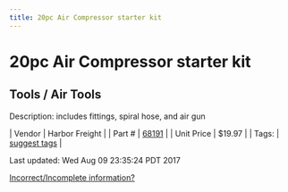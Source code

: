 ```yaml
---
title: 20pc Air Compressor starter kit
---
```


# 20pc Air Compressor starter kit
## Tools / Air Tools
Description: 	includes fittings, spiral hose, and air gun 

| Vendor | Harbor Freight | 
| Part # | [68191](http://www.harborfreight.com/air-tools/air-accessory-kits/20-pc-air-compressor-starter-kit-68191.html) | 
| Unit Price | $19.97 | 
| Tags: | [suggest tags](https://docs.google.com/forms/d/e/1FAIpQLSeWyY8v3RgOty-MyWmh9U0iivNYN_molChYyS-0U-o-kOAv_g/viewform) | 

Last updated: Wed Aug 09 23:35:24 PDT 2017

 [Incorrect/Incomplete information?](https://docs.google.com/forms/d/e/1FAIpQLSeWyY8v3RgOty-MyWmh9U0iivNYN_molChYyS-0U-o-kOAv_g/viewform)